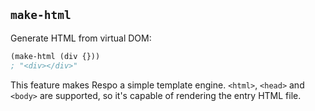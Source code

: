 
## `make-html`

Generate HTML from virtual DOM:

```clojure
(make-html (div {}))
; "<div></div>"
```

This feature makes Respo a simple template engine.
`<html>`, `<head>` and `<body>` are supported, so it's capable of rendering the entry HTML file.
